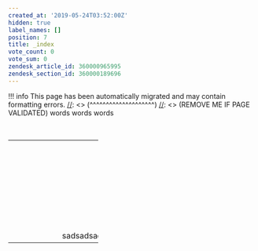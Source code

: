 ```yaml
---
created_at: '2019-05-24T03:52:00Z'
hidden: true
label_names: []
position: 7
title: _index
vote_count: 0
vote_sum: 0
zendesk_article_id: 360000965995
zendesk_section_id: 360000189696
---
```



[//]: <> (REMOVE ME IF PAGE VALIDATED)
[//]: <> (vvvvvvvvvvvvvvvvvvvv)
!!! info
    This page has been automatically migrated and may contain formatting errors.
[//]: <> (^^^^^^^^^^^^^^^^^^^^)
[//]: <> (REMOVE ME IF PAGE VALIDATED)
words words words

 

<table style="width: 183px;">
<tbody>
<tr class="odd">
<td style="width: 10px"> </td>
<td style="width: 10px"> </td>
<td style="width: 10px"> </td>
<td style="width: 267px"> </td>
<td style="width: 119px"> </td>
<td style="width: 56px"> </td>
</tr>
<tr class="even">
<td style="width: 10px"> </td>
<td style="width: 10px"> </td>
<td style="width: 10px"> </td>
<td style="width: 267px"> </td>
<td style="width: 119px"> </td>
<td style="width: 56px"> </td>
</tr>
<tr class="odd">
<td style="width: 10px"> </td>
<td style="width: 10px"> </td>
<td style="width: 10px"> </td>
<td style="width: 267px"> </td>
<td style="width: 119px"> </td>
<td style="width: 56px"> </td>
</tr>
<tr class="even">
<td style="width: 10px"> </td>
<td style="width: 10px"> </td>
<td style="width: 10px"> </td>
<td style="width: 267px"> </td>
<td style="width: 119px"> </td>
<td style="width: 56px"> </td>
</tr>
<tr class="odd">
<td style="width: 10px"> </td>
<td style="width: 10px"> </td>
<td style="width: 10px"> </td>
<td style="width: 267px"> </td>
<td style="width: 119px"> </td>
<td style="width: 56px"> </td>
</tr>
<tr class="even">
<td style="width: 10px"> </td>
<td style="width: 10px"> </td>
<td style="width: 10px"> </td>
<td style="width: 267px"> </td>
<td style="width: 119px"> </td>
<td style="width: 56px"> </td>
</tr>
<tr class="odd">
<td style="width: 10px"> </td>
<td style="width: 10px"> </td>
<td style="width: 10px"> </td>
<td style="width: 267px"> </td>
<td style="width: 119px"> </td>
<td style="width: 56px"> </td>
</tr>
<tr class="even">
<td style="width: 10px"> </td>
<td style="width: 10px"> </td>
<td style="width: 10px"> </td>
<td style="width: 267px"> </td>
<td style="width: 119px"> </td>
<td style="width: 56px">sadsadsadsadsadsasadssssadsa</td>
</tr>
</tbody>
</table>
